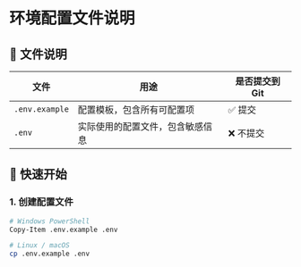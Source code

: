 # 环境配置文件说明

## 📁 文件说明

| 文件 | 用途 | 是否提交到 Git |
|------|------|----------------|
| `.env.example` | 配置模板，包含所有可配置项 | ✅ 提交 |
| `.env` | 实际使用的配置文件，包含敏感信息 | ❌ 不提交 |

## 🚀 快速开始

### 1. 创建配置文件

```bash
# Windows PowerShell
Copy-Item .env.example .env

# Linux / macOS
cp .env.example .env
